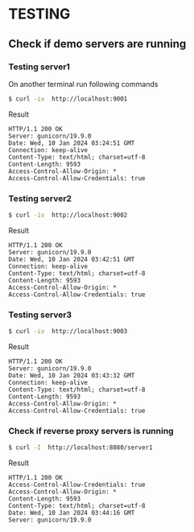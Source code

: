 # TESTING
## Check if demo servers are running
### Testing server1
On another terminal run following commands
```sh
$ curl -iv  http://localhost:9001
```

Result
```
HTTP/1.1 200 OK
Server: gunicorn/19.9.0
Date: Wed, 10 Jan 2024 03:24:51 GMT
Connection: keep-alive
Content-Type: text/html; charset=utf-8
Content-Length: 9593
Access-Control-Allow-Origin: *
Access-Control-Allow-Credentials: true
```

### Testing server2
```sh
$ curl -iv  http://localhost:9002
```

Result
```
HTTP/1.1 200 OK
Server: gunicorn/19.9.0
Date: Wed, 10 Jan 2024 03:42:51 GMT
Connection: keep-alive
Content-Type: text/html; charset=utf-8
Content-Length: 9593
Access-Control-Allow-Origin: *
Access-Control-Allow-Credentials: true
```

### Testing server3
```sh
$ curl -iv  http://localhost:9003
```

Result
```
HTTP/1.1 200 OK
Server: gunicorn/19.9.0
Date: Wed, 10 Jan 2024 03:43:32 GMT
Connection: keep-alive
Content-Type: text/html; charset=utf-8
Content-Length: 9593
Access-Control-Allow-Origin: *
Access-Control-Allow-Credentials: true
```

### Check if reverse proxy servers is running
```sh
$ curl -I  http://localhost:8080/server1
```

Result
```
HTTP/1.1 200 OK
Access-Control-Allow-Credentials: true
Access-Control-Allow-Origin: *
Content-Length: 9593
Content-Type: text/html; charset=utf-8
Date: Wed, 10 Jan 2024 03:44:16 GMT
Server: gunicorn/19.9.0
```